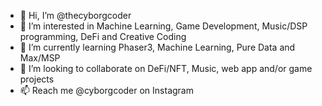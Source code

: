 - 👋 Hi, I’m @thecyborgcoder
- 👀 I’m interested in Machine Learning, Game Development, Music/DSP programming, DeFi and Creative Coding
- 🌱 I’m currently learning Phaser3, Machine Learning, Pure Data and Max/MSP
- 💞️ I’m looking to collaborate on DeFi/NFT, Music, web app and/or game projects
- 📫 Reach me @cyborgcoder on Instagram

